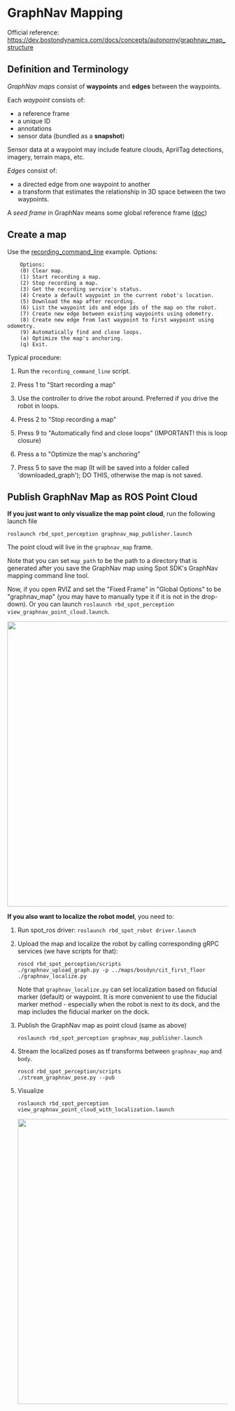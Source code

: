 # GraphNav Mapping

Official reference: https://dev.bostondynamics.com/docs/concepts/autonomy/graphnav_map_structure

## Definition and Terminology

_GraphNav maps_ consist of **waypoints** and **edges** between the waypoints.

Each _waypoint_ consists of:

   - a reference frame
   - a unique ID
   - annotations
   - sensor data (bundled as a **snapshot**)

Sensor data at a waypoint may include feature clouds, AprilTag detections, imagery, terrain maps, etc.

_Edges_ consist of:
   - a directed edge from one waypoint to another
   - a transform that estimates the relationship in 3D space between the two waypoints.


A _seed frame_ in GraphNav means some global reference frame ([doc](https://dev.bostondynamics.com/docs/concepts/autonomy/graphnav_map_structure#:~:text=An%20anchoring%20is%20a%20mapping%20from%20waypoints%20to%20some%20global%20reference%20frame.%20That%20is%2C%20for%20every%20waypoint%20and%20fiducial%2C%20we%20have%20an%20SE3Pose%20describing%20the%20transform%20from%20a%20seed%20frame%20to%20that%20waypoint%20or%20fiducial.))


## Create a map


Use the [recording_command_line](https://dev.bostondynamics.com/python/examples/graph_nav_command_line/readme#recording-service-command-line)
example. Options:
```
    Options:
    (0) Clear map.
    (1) Start recording a map.
    (2) Stop recording a map.
    (3) Get the recording service's status.
    (4) Create a default waypoint in the current robot's location.
    (5) Download the map after recording.
    (6) List the waypoint ids and edge ids of the map on the robot.
    (7) Create new edge between existing waypoints using odometry.
    (8) Create new edge from last waypoint to first waypoint using odometry.
    (9) Automatically find and close loops.
    (a) Optimize the map's anchoring.
    (q) Exit.
```

Typical procedure:

1. Run the `recording_command_line` script.

2. Press 1 to "Start recording a map"

3. Use the controller to drive the robot around. Preferred if you drive the robot in loops.

4. Press 2 to "Stop recording a map"

5. Press 9 to "Automatically find and close loops" (IMPORTANT! this is loop closure)

6. Press a to "Optimize the map's anchoring"

7. Press 5 to save the map (It will be saved into a folder called 'downloaded_graph'); DO THIS, otherwise the map is not saved.


## Publish GraphNav Map as ROS Point Cloud
**If you just want to only visualize the map point cloud**, run the following launch file
```
roslaunch rbd_spot_perception graphnav_map_publisher.launch
```
The point cloud will live in the `graphnav_map` frame.

Note that you can set `map_path` to be the path to a directory
that is generated after you save the GraphNav map using Spot SDK's
GraphNav mapping command line tool.

Now, if you open RVIZ and set the "Fixed Frame" in "Global Options"
to be "graphnav_map" (you may have to manually type it if it is not
in the drop-down). Or you can launch `roslaunch rbd_spot_perception view_graphnav_point_cloud.launch`.

<img src='https://user-images.githubusercontent.com/7720184/174810099-b73515a1-e92c-4858-8373-4b7e7191bbba.png' width='650px'/>



**If you also want to localize the robot model**, you need to:

1. Run spot_ros driver: `roslaunch rbd_spot_robot driver.launch`

2. Upload the map and localize the robot by calling corresponding gRPC services (we have scripts for that):
   ```
   roscd rbd_spot_perception/scripts
   ./graphnav_upload_graph.py -p ../maps/bosdyn/cit_first_floor
   ./graphnav_localize.py
   ```
   Note that `graphnav_localize.py` can set localization based on fiducial marker (default) or waypoint.
   It is more convenient to use the fiducial marker method - especially when the robot is
   next to its dock, and the map includes the fiducial marker on the dock.

3. Publish the GraphNav map as point cloud (same as above)
   ```
   roslaunch rbd_spot_perception graphnav_map_publisher.launch
   ```

4. Stream the localized poses as tf transforms between `graphnav_map` and `body`.
   ```
   roscd rbd_spot_perception/scripts
   ./stream_graphnav_pose.py --pub
   ```

5. Visualize
   ```
   roslaunch rbd_spot_perception view_graphnav_point_cloud_with_localization.launch
   ```

   <img src='https://user-images.githubusercontent.com/7720184/174810487-d02578e1-7a91-48cc-a4e5-7f0a173be43b.jpeg' width='650px'/>


